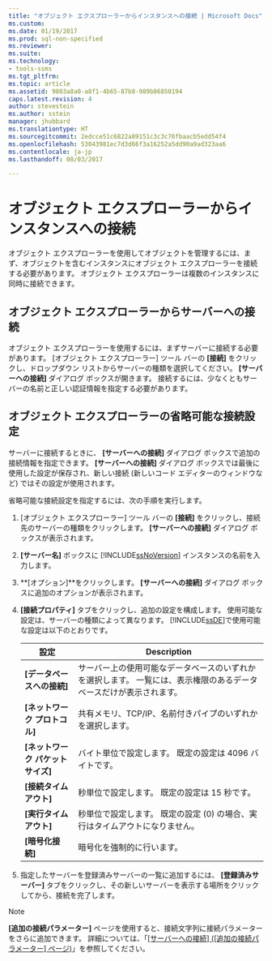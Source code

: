 ```yaml
---
title: "オブジェクト エクスプローラーからインスタンスへの接続 | Microsoft Docs"
ms.custom: 
ms.date: 01/19/2017
ms.prod: sql-non-specified
ms.reviewer: 
ms.suite: 
ms.technology:
- tools-ssms
ms.tgt_pltfrm: 
ms.topic: article
ms.assetid: 9803a8a0-a8f1-4b65-87b8-989b06850194
caps.latest.revision: 4
author: stevestein
ms.author: sstein
manager: jhubbard
ms.translationtype: HT
ms.sourcegitcommit: 2edcce51c6822a89151c3c3c76fbaacb5edd54f4
ms.openlocfilehash: 53043981ec7d3d66f3a16252a5dd90a9ad323aa6
ms.contentlocale: ja-jp
ms.lasthandoff: 08/03/2017

---
```

# <a name="connect-to-an-instance-from-object-explorer"></a>オブジェクト エクスプローラーからインスタンスへの接続
オブジェクト エクスプローラーを使用してオブジェクトを管理するには、まず、オブジェクトを含むインスタンスにオブジェクト エクスプローラーを接続する必要があります。 オブジェクト エクスプローラーは複数のインスタンスに同時に接続できます。  
  
## <a name="connecting-object-explorer-to-a-server"></a>オブジェクト エクスプローラーからサーバーへの接続  
オブジェクト エクスプローラーを使用するには、まずサーバーに接続する必要があります。 [オブジェクト エクスプローラー] ツール バーの **[接続]** をクリックし、ドロップダウン リストからサーバーの種類を選択してください。 **[サーバーへの接続]** ダイアログ ボックスが開きます。 接続するには、少なくともサーバーの名前と正しい認証情報を指定する必要があります。  
  
## <a name="optional-object-explorer-connection-settings"></a>オブジェクト エクスプローラーの省略可能な接続設定  
サーバーに接続するときに、 **[サーバーへの接続]** ダイアログ ボックスで追加の接続情報を指定できます。 **[サーバーへの接続]** ダイアログ ボックスでは最後に使用した設定が保存され、新しい接続 (新しいコード エディターのウィンドウなど) ではその設定が使用されます。  
  
省略可能な接続設定を指定するには、次の手順を実行します。  
  
1.  [オブジェクト エクスプローラー] ツール バーの **[接続]** をクリックし、接続先のサーバーの種類をクリックします。 **[サーバーへの接続]** ダイアログ ボックスが表示されます。  
  
2.  **[サーバー名]** ボックスに [!INCLUDE[ssNoVersion](../../includes/ssnoversion_md.md)] インスタンスの名前を入力します。  
  
3.  **[オプション]**をクリックします。 **[サーバーへの接続]** ダイアログ ボックスに追加のオプションが表示されます。  
  
4.  **[接続プロパティ]** タブをクリックし、追加の設定を構成します。 使用可能な設定は、サーバーの種類によって異なります。 [!INCLUDE[ssDE](../../includes/ssde_md.md)]で使用可能な設定は以下のとおりです。  
  
    |設定|Description|  
    |-----------|---------------|  
    |**[データベースへの接続]**|サーバー上の使用可能なデータベースのいずれかを選択します。 一覧には、表示権限のあるデータベースだけが表示されます。|  
    |**[ネットワーク プロトコル]**|共有メモリ、TCP/IP、名前付きパイプのいずれかを選択します。|  
    |**[ネットワーク パケット サイズ]**|バイト単位で設定します。 既定の設定は 4096 バイトです。|  
    |**[接続タイムアウト]**|秒単位で設定します。 既定の設定は 15 秒です。|  
    |**[実行タイムアウト]**|秒単位で設定します。 既定の設定 (0) の場合、実行はタイムアウトになりません。|  
    |**[暗号化接続]**|暗号化を強制的に行います。|  
  
5.  指定したサーバーを登録済みサーバーの一覧に追加するには、 **[登録済みサーバー]** タブをクリックし、その新しいサーバーを表示する場所をクリックしてから、接続を完了します。  
  
> [!NOTE]  
> **[追加の接続パラメーター]** ページを使用すると、接続文字列に接続パラメーターをさらに追加できます。 詳細については、「[[サーバーへの接続] ([追加の接続パラメーター] ページ)](../../ssms/f1-help/connect-to-server-additional-connection-parameters-page.md)」を参照してください。  
  

